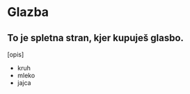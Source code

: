 Glazba
======
To je spletna stran, kjer kupuješ glasbo.
-----------------------------------------
[opis]
* kruh
* mleko
* jajca










































